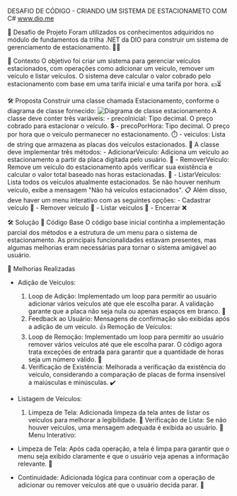 DESAFIO DE CÓDIGO - CRIANDO UM SISTEMA DE ESTACIONAMETO COM C#
www.dio.me

🎯 Desafio de Projeto
Foram utilizados os conhecimentos adquiridos no módulo de fundamentos da trilha .NET da DIO para construir um sistema de gerenciamento de estacionamento. 🚗💨

📜 Contexto
O objetivo foi criar um sistema para gerenciar veículos estacionados, com operações como adicionar um veículo, remover um veículo e listar veículos. O sistema deve calcular o valor cobrado pelo estacionamento com base em uma tarifa inicial e uma tarifa por hora. 💵⏳

🛠️ Proposta
Construir uma classe chamada Estacionamento, conforme o diagrama de classe fornecido:
![Diagrama de classe estacionamento](diagrama_classe_estacionamento.png)
A classe deve conter três variáveis:
    - precoInicial: Tipo decimal. O preço cobrado para estacionar o veículo. 💲
    - precoPorHora: Tipo decimal. O preço por hora que o veículo permanecer no estacionamento. ⏱️
    - veiculos: Lista de string que armazena as placas dos veículos estacionados. 🚙
A classe deve implementar três métodos:
    - AdicionarVeiculo: Adiciona um veículo ao estacionamento a partir da placa digitada pelo usuário. 📝
    - RemoverVeiculo: Remove um veículo do estacionamento após verificar sua existência e calcular o valor total baseado nas horas estacionadas. 🚫
    - ListarVeiculos: Lista todos os veículos atualmente estacionados. Se não houver nenhum veículo, exibe a mensagem "Não há veículos estacionados". 📋
Além disso, deve haver um menu interativo com as seguintes opções:
    - Cadastrar veículo 🚗
    - Remover veículo 🚫
    - Listar veículos 📜
    - Encerrar ❌

🛠️ Solução
🔧 Código Base
O código base inicial continha a implementação parcial dos métodos e a estrutura de um menu para o sistema de estacionamento. As principais funcionalidades estavam presentes, mas algumas melhorias eram necessárias para tornar o sistema amigável ao usuário.

🚀 Melhorias Realizadas
- Adição de Veículos:
  1. Loop de Adição: Implementado um loop para permitir ao usuário adicionar vários veículos até que ele escolha parar. A validação garante que a placa não seja nula ou apenas espaços em branco. 🔄
  2. Feedback ao Usuário: Mensagens de confirmação são exibidas após a adição de um veículo. 👍
  Remoção de Veículos:
  3. Loop de Remoção: Implementado um loop para permitir ao usuário remover vários veículos até que ele escolha parar. O código agora trata exceções de entrada para garantir que a quantidade de horas seja um número válido. 🔄
  4. Verificação de Existência: Melhorada a verificação da existência do veículo, considerando a comparação de placas de forma insensível a maiúsculas e minúsculas. ✔️

- Listagem de Veículos:
  1. Limpeza de Tela: Adicionada limpeza da tela antes de listar os veículos para melhorar a legibilidade. 🧹
  Verificação de Lista: Se não houver veículos, uma mensagem adequada é exibida ao usuário. 🚫
  Menu Interativo:
- Limpeza de Tela: Após cada operação, a tela é limpa para garantir que o menu seja exibido claramente e que o usuário veja apenas a informação relevante. 🧹
  
- Continuidade: Adicionada lógica para continuar com a operação de adicionar ou remover veículos até que o usuário decida parar. 🔄